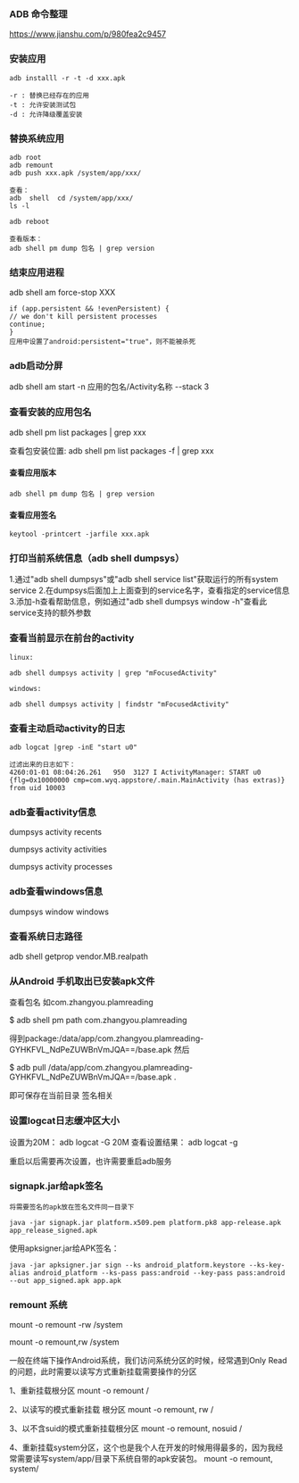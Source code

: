 ### ADB 命令整理

https://www.jianshu.com/p/980fea2c9457

### 安装应用
```
adb installl -r -t -d xxx.apk

-r : 替换已经存在的应用
-t : 允许安装测试包
-d : 允许降级覆盖安装
```
### 替换系统应用
```
adb root
adb remount
adb push xxx.apk /system/app/xxx/

查看：
adb  shell  cd /system/app/xxx/
ls -l

adb reboot

查看版本：
adb shell pm dump 包名 | grep version

```

### 结束应用进程
adb shell am force-stop XXX

```
if (app.persistent && !evenPersistent) {
// we don't kill persistent processes
continue;
}
应用中设置了android:persistent="true"，则不能被杀死
```

### adb启动分屏
adb shell am start -n 应用的包名/Activity名称  --stack 3

### 查看安装的应用包名
adb shell pm list packages | grep xxx

查看包安装位置:
adb shell pm list packages -f | grep xxx


#### 查看应用版本
```
adb shell pm dump 包名 | grep version
```
#### 查看应用签名
```
keytool -printcert -jarfile xxx.apk
```

### 打印当前系统信息（adb shell dumpsys）
1.通过"adb shell dumpsys"或"adb shell service list"获取运行的所有system service
2.在dumpsys后面加上上面查到的service名字，查看指定的service信息
3.添加-h查看帮助信息，例如通过"adb shell dumpsys window -h"查看此service支持的额外参数

### 查看当前显示在前台的activity
```
linux:

adb shell dumpsys activity | grep "mFocusedActivity"

windows:

adb shell dumpsys activity | findstr "mFocusedActivity"
```

### 查看主动启动activity的日志

```
adb logcat |grep -inE "start u0"

过滤出来的日志如下：
4260:01-01 08:04:26.261   950  3127 I ActivityManager: START u0 {flg=0x10000000 cmp=com.wyq.appstore/.main.MainActivity (has extras)} from uid 10003
```

### adb查看activity信息
dumpsys activity recents

dumpsys activity activities

dumpsys activity processes

### adb查看windows信息
dumpsys window windows

### 查看系统日志路径
adb shell getprop vendor.MB.realpath

### 从Android 手机取出已安装apk文件
查看包名 如com.zhangyou.plamreading

$ adb shell pm path com.zhangyou.plamreading

得到package:/data/app/com.zhangyou.plamreading-GYHKFVL_NdPeZUWBnVmJQA==/base.apk
然后

$ adb pull /data/app/com.zhangyou.plamreading-GYHKFVL_NdPeZUWBnVmJQA==/base.apk .

即可保存在当前目录
签名相关

### 设置logcat日志缓冲区大小
设置为20M：
adb logcat -G 20M
查看设置结果：
adb logcat -g     

重启以后需要再次设置，也许需要重启adb服务

###  signapk.jar给apk签名
```
将需要签名的apk放在签名文件同一目录下

java -jar signapk.jar platform.x509.pem platform.pk8 app-release.apk app_release_signed.apk
```

使用apksigner.jar给APK签名：
```
java -jar apksigner.jar sign --ks android_platform.keystore --ks-key-alias android_platform --ks-pass pass:android --key-pass pass:android --out app_signed.apk app.apk
```

### remount 系统
mount -o remount -rw /system

mount -o remount,rw /system

一般在终端下操作Android系统，我们访问系统分区的时候，经常遇到Only Read的问题，此时需要以读写方式重新挂载需要操作的分区

 
1、重新挂载根分区  mount -o remount  / 

 
2、以读写的模式重新挂载 根分区   mount -o remount, rw /
 
3、以不含suid的模式重新挂载根分区  mount -o remount, nosuid / 
 
4、重新挂载system分区，这个也是我个人在开发的时候用得最多的，因为我经常需要读写system/app/目录下系统自带的apk安装包。
mount -o remount, system/